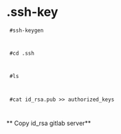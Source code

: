 # .ssh-key

     #ssh-keygen
#
     #cd .ssh
#
     #ls
#
     #cat id_rsa.pub >> authorized_keys
#
**     Copy id_rsa gitlab server**
